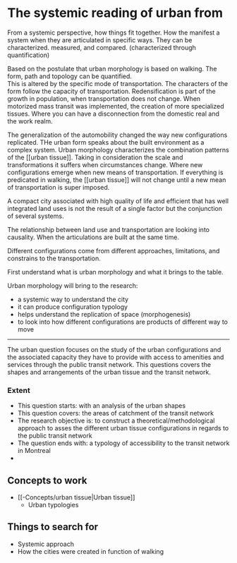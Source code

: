 # The systemic reading of urban from   
From a systemic perspective, how things fit together. How the manifest a system when they are articulated in specific ways. They can be characterized. measured, and compared. (characterized through quantification)

Based on the postulate that urban morphology is based on walking. The form, path and topology can be quantified.  
This is altered by the specific mode of transportation. The characters of the form follow the capacity of transportation. 
Redensification is part of the growth in population, when transportation does not change. 
When motorized mass transit was implemented, the creation of more specialized tissues. Where you can have a disconnection from the domestic real and the work realm. 

The generalization of the automobility changed the way new configurations replicated. 
THe urban form speaks about the built environment as a complex system.
Urban morphology characterizes the combination patterns of the [[urban tissue]]. Taking in consideration the scale and transformations it suffers 
when circumstances change. Where new configurations emerge when new means of transportation. 
If everything is predicated in walking, the [[urban tissue]] will not change until a new mean of transportation is super imposed. 

A compact city associated with high quality of life and efficient that has well integrated land uses is not the result of a single factor but the conjunction of several systems. 

The relationship between land use and transportation are looking into causality. When the articulations are built at the same time. 

Different configurations come from different approaches, limitations, and constrains to the transportation.

First understand what is urban morphology and what it brings to the table. 

Urban morphology will bring to the research:
- a systemic way to understand the city
- it can produce configuration typology
- helps understand the replication of space (morphogenesis)
- to look into how different configurations are products of different way to move



___

The urban question focuses on the study of the urban configurations and the associated capacity they have to provide with access to amenities and services through the public transit network.
This questions covers the shapes and arrangements of the urban tissue and the transit network.

### **Extent** 
- This question starts: with an analysis of the urban shapes
- This question covers: the areas of catchment of the transit network
- The research objective is: to construct a theoretical/methodological approach to asses the different urban tissue configurations in regards to the public transit network
- The question ends with: a typology of accessibility to the transit network in Montreal 
- 

## Concepts to work 
- [[-Concepts/urban tissue|Urban tissue]]
	- Urban typologies


## Things to search for
- Systemic approach 
- How the cities were created in function of walking